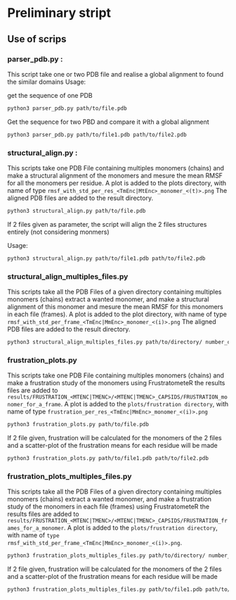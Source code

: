 # Preliminary stript 

## Use of scrips

### parser_pdb.py :

This script take one or two PDB file and realise a global alignment to found the similar domains
Usage: 

get the sequence of one PDB 
```bash
python3 parser_pdb.py path/to/file.pdb
```
Get the sequence for two PBD and compare it with a global alignment
```bash
python3 parser_pdb.py path/to/file1.pdb path/to/file2.pdb
```

### structural_align.py :

This scripts take one PDB File containing multiples monomers (chains) and make a structural alignment of the monomers and mesure the mean RMSF for all the monomers per residue.
A plot is added to the plots directory, with name of type `rmsf_with_std_per_res_<TmEnc|MtEnc>_monomer_<(t)>.png`
The aligned PDB files are added to the result directory.
```bash
python3 structural_align.py path/to/file.pdb
```
If 2 files given as parameter, the script will align the 2 files structures entirely (not considering monmers)

Usage:
```bash
python3 structural_align.py path/to/file1.pdb path/to/file2.pdb
```

### structural_align_multiples_files.py

This scripts take all the PDB Files of a given directory containing multiples monomers (chains)
extract a wanted monomer, and make a structural alignment of this monomer and mesure the  mean RMSF for this monomers in each file (frames).
A plot is added to the plot directory, with name of type `rmsf_with_std_per_frame_<TmEnc|MmEnc>_monomer_<(i)>.png`
The aligned PDB files are added to the result directory.
```bash
python3 structural_align_multiples_files.py path/to/directory/ number_of_the_wanted_monomer
```
### frustration_plots.py

This scripts take one PDB File containing multiples monomers (chains) and make a frustration study of the monomers using FrustratometeR 
the results files are added to `results/FRUSTRATION_<MTENC|TMENC>/<MTENC|TMENC>_CAPSIDS/FRUSTRATION_monomer_for_a_frame`. 
A plot is added to the `plots/frustration directory`, with name of type
`frustration_per_res_<TmEnc|MmEnc>_monomer_<(i)>.png`

```bash
python3 frustration_plots.py path/to/file.pdb
```

If 2 file given, frustration will be calculated for the monomers of the 2 files and a scatter-plot of the frustration means for each residue will be made
```bash
python3 frustration_plots.py path/to/file1.pdb path/to/file2.pdb 
```
### frustration_plots_multiples_files.py

This scripts take all the PDB Files of a given directory containing multiples monomers (chains)
extract a wanted monomer, and make a frustration study of the monomers in each file (frames) using FrustratometeR 
the results files are added to `results/FRUSTRATION_<MTENC|TMENC>/<MTENC|TMENC>_CAPSIDS/FRUSTRATION_frames_for_a_monomer`. 
A plot is added to the `plots/frustration directory`, with name of `type rmsf_with_std_per_frame_<TmEnc|MmEnc>_monomer_<(i)>.png`.

```bash
python3 frustration_plots_multiples_files.py path/to/directory/ number_of_the_wanted_monomer
```

If 2 file given, frustration will be calculated for the monomers of the 2 files and a scatter-plot of the frustration means for each residue will be made
```bash
python3 frustration_plots_multiples_files.py path/to/file1.pdb path/to/file2.pdb 
```
